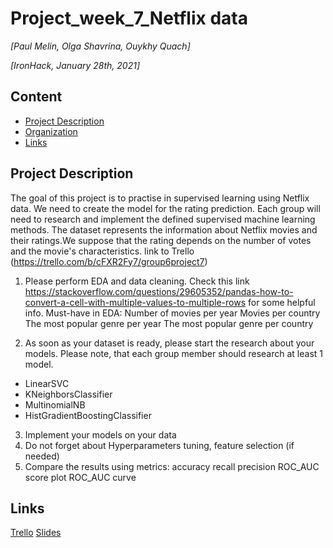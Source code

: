 # Project_week_7_Netflix data
*[Paul Melin, Olga Shavrina, Ouykhy Quach]*

*[IronHack, January 28th, 2021]*

## Content
- [Project Description](#project-description)
- [Organization](#organization)
- [Links](#links)

## Project Description
The goal of this project is to practise in supervised learning using Netflix data. We need to create the model for the rating prediction. Each group will need to research and implement the defined supervised machine learning methods.
The dataset represents the information about Netflix movies and their ratings.We suppose that the rating depends on the number of votes and the movie's characteristics.
link to Trello (https://trello.com/b/cFXR2Fy7/group6project7)

1. Please perform EDA and data cleaning. Check this link https://stackoverflow.com/questions/29605352/pandas-how-to-convert-a-cell-with-multiple-values-to-multiple-rows for some helpful info.
Must-have in EDA:
Number of movies per year
Movies per country
The most popular genre per year
The most popular genre per country

2. As soon as your dataset is ready, please start the research about your models. Please note, that each group member should research at least 1 model.
- LinearSVC
- KNeighborsClassifier
- MultinomialNB
- HistGradientBoostingClassifier

3. Implement your models on your data 
4. Do not forget about Hyperparameters tuning, feature selection (if needed)
5. Compare the results using metrics:
accuracy
recall
precision
ROC_AUC score
plot ROC_AUC curve


## Links

[Trello](https://trello.com/b/cFXR2Fy7/group6project7)
[Slides](https://github.com/ouykhy/Project_week_7/blob/main/Project7_Group6_Presentation(2).pptx)
